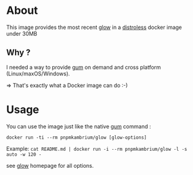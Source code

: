 # About

This image provides the most recent [glow](https://github.com/charmbracelet/glow) in a [distroless](https://github.com/GoogleContainerTools/distroless) docker image under 30MB

## Why ?

I needed a way to provide [gum](https://github.com/charmbracelet/glow) on demand and cross platform (Linux/maxOS/Windows).

=> That's exactly what a Docker image can do :-)

# Usage

You can use the image just like the native [gum](https://github.com/charmbracelet/glow) command :

```
docker run -ti --rm pnpmkambrium/glow [glow-options]
```

Example: `cat README.md | docker run -i --rm pnpmkambrium/glow -l -s auto -w 120 -`

see [glow](https://github.com/charmbracelet/glow) homepage for all options.
